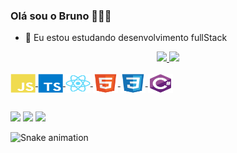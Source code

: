 ### Olá sou o Bruno 👋😎😎

- 🔭 Eu estou estudando desenvolvimento fullStack


<div align="center">
  <a href="https://github.com/Bluizpro">
  <img height="180em" src="https://github-readme-stats.vercel.app/api?username=Bluizpro&show_icons=true&theme=dracula&include_all_commits=true&count_private=true"/>
  <img height="180em" src="https://github-readme-stats.vercel.app/api/top-langs/?username=Bluizpro&layout=compact&langs_count=7&theme=dracula"/>
</div>
   
  <div style="display: inline_block"><br>
  <img align="center" alt="Bluizpro-Js" height="30" width="40" src="https://raw.githubusercontent.com/devicons/devicon/master/icons/javascript/javascript-plain.svg">
  <img align="center" alt="Bluizpro-Ts" height="30" width="40" src="https://raw.githubusercontent.com/devicons/devicon/master/icons/typescript/typescript-plain.svg">
  <img align="center" alt="Bluizpro-React" height="30" width="40" src="https://raw.githubusercontent.com/devicons/devicon/master/icons/react/react-original.svg">
  <img align="center" alt="Bluizpro-HTML" height="30" width="40" src="https://raw.githubusercontent.com/devicons/devicon/master/icons/html5/html5-original.svg">
  <img align="center" alt="Bluizpro-CSS" height="30" width="40" src="https://raw.githubusercontent.com/devicons/devicon/master/icons/css3/css3-original.svg">  
  <img align="center" alt="Bluizpro-Csharp" height="30" width="40" src="https://raw.githubusercontent.com/devicons/devicon/master/icons/csharp/csharp-original.svg">
  
</div>  
  
  
   ## 
  
  
<div> 
  <a href="https://www.linkedin.com/in/bruno-perez-962309190/" target="_blank"><img src="https://img.shields.io/badge/LinkedIn-0077B5?style=for-the-badge&logo=linkedin&logoColor=white" target="_blank"></a>
  <a href="https://www.instagram.com/bluizperez/" target="_blank"><img src="https://img.shields.io/badge/Instagram-E4405F?style=for-the-badge&logo=instagram&logoColor=white" target="_blank"></a>
  <a href="https://www.facebook.com/brunoluizperez/" target="_blank"><img src="https://img.shields.io/badge/Facebook-1877F2?style=for-the-badge&logo=facebook&logoColor=white" target="_blank"></a>
  
    
  ![Snake animation](https://github.com/Bluizpro/Bluizpro/blob/output/github-contribution-grid-snake.svg)
  </div>
